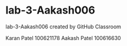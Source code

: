 # lab-3-Aakash006
lab-3-Aakash006 created by GitHub Classroom

Karan Patel 100621178
Aakash Patel 100616630
